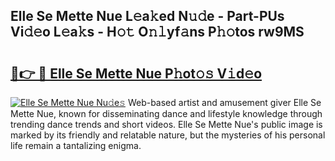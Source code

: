 ## Elle Se Mette Nue L𝚎a𝚔ed N𝚞𝚍e - Part-PUs Vi𝚍𝚎o L𝚎a𝚔s - H𝚘𝚝 O𝚗𝚕yf𝚊ns P𝚑𝚘tos rw9MS

# <h2><a href="http://kf0tpgr.oniu.top/?m=Elle+Se+Mette+Nue">🔗👉 🔴 Elle Se Mette Nue P𝚑ot𝚘𝚜 V𝚒d𝚎o</a></h2>

[![Elle Se Mette Nue Nu𝚍e𝚜](https://i.imgur.com/0qMVB7G.gif)](http://kf0tpgr.oniu.top/?m=Elle+Se+Mette+Nue)
Web-based artist and amusement giver Elle Se Mette Nue, known for disseminating dance and lifestyle knowledge through trending dance trends and short videos. Elle Se Mette Nue's public image is marked by its friendly and relatable nature, but the mysteries of his personal life remain a tantalizing enigma.  

